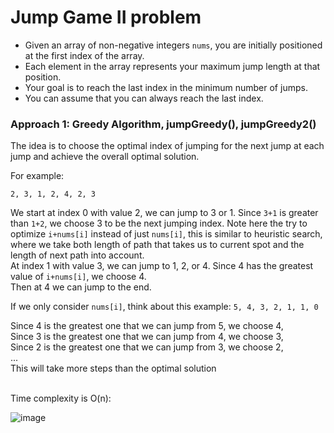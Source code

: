# Jump Game II problem
* Given an array of non-negative integers `nums`, you are initially positioned at the first index of the array.
* Each element in the array represents your maximum jump length at that position.
* Your goal is to reach the last index in the minimum number of jumps.
* You can assume that you can always reach the last index.

### Approach 1: Greedy Algorithm, jumpGreedy(), jumpGreedy2()
The idea is to choose the optimal index of jumping for the next jump at each jump and achieve the overall optimal solution.

For example:
```
2, 3, 1, 2, 4, 2, 3
```

We start at index 0 with value 2, we can jump to 3 or 1. Since `3+1` is greater than `1+2`, we choose 3 to be the next jumping index.
Note here the try to optimize `i+nums[i]` instead of just `nums[i]`, this is similar to heuristic search, where we take both length of path that takes us to current spot and the length of next path into account.\
At index 1 with value 3, we can jump to 1, 2, or 4. Since 4 has the greatest value of `i+nums[i]`, we choose 4.\
Then at 4 we can jump to the end.

If we only consider `nums[i]`, think about this example: `5, 4, 3, 2, 1, 1, 0`

Since 4 is the greatest one that we can jump from 5, we choose 4,\
Since 3 is the greatest one that we can jump from 4, we choose 3,\
Since 2 is the greatest one that we can jump from 3, we choose 2,\
...\
This will take more steps than the optimal solution


<br />
Time complexity is O(n):

![image](https://user-images.githubusercontent.com/25105806/124996915-a520a780-dffe-11eb-8335-b67b7fa2a3ed.png)

